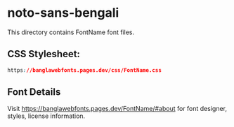 # noto-sans-bengali

This directory contains FontName font files.

## CSS Stylesheet:
```css
https://banglawebfonts.pages.dev/css/FontName.css
```

## Font Details
Visit https://banglawebfonts.pages.dev/FontName/#about for font designer, styles, license information.